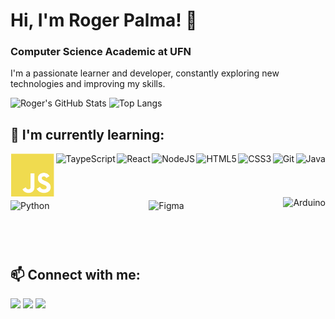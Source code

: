# Hi, I'm Roger Palma! 👋
### Computer Science Academic at UFN

I'm a passionate learner and developer, constantly exploring new technologies and improving my skills.

![Roger's GitHub Stats](https://github-profile-summary-cards.vercel.app/api/cards/profile-details?username=rogerdapalma&theme=dark)
![Top Langs](https://github-readme-stats.vercel.app/api/top-langs/?username=rogerdapalma&layout=compact&langs_count=10&theme=dark&hide_border=true)

## 🌱 I'm currently learning:

<div style="display: flex; justify-content: space-between; align-items: center; flex-wrap: wrap;">
  <img src="https://raw.githubusercontent.com/devicons/devicon/master/icons/javascript/javascript-plain.svg" height="70" alt="JavaScript">
  <img src="https://cdn.jsdelivr.net/gh/devicons/devicon@latest/icons/typescript/typescript-original.svg" height="70" alt="TaypeScript">
  <img src="https://cdn.jsdelivr.net/gh/devicons/devicon@latest/icons/react/react-original.svg" height="70" alt="React">
  <img src="https://cdn.jsdelivr.net/gh/devicons/devicon/icons/nodejs/nodejs-original-wordmark.svg" height="70" alt="NodeJS">
  <img src="https://cdn.jsdelivr.net/gh/devicons/devicon/icons/html5/html5-original-wordmark.svg" height="70" alt="HTML5">
  <img src="https://cdn.jsdelivr.net/gh/devicons/devicon/icons/css3/css3-original-wordmark.svg" height="70" alt="CSS3">
  <img src="https://cdn.jsdelivr.net/gh/devicons/devicon/icons/git/git-original-wordmark.svg" height="70" alt="Git">
  <img src="https://cdn.jsdelivr.net/gh/devicons/devicon/icons/java/java-original-wordmark.svg" height="70" alt="Java">
  <img src="https://cdn.jsdelivr.net/gh/devicons/devicon/icons/python/python-original-wordmark.svg" height="70" alt="Python">
  <img src="https://cdn.jsdelivr.net/gh/devicons/devicon/icons/figma/figma-original.svg" height="70" alt="Figma">
  <img src="https://cdn.jsdelivr.net/gh/devicons/devicon/icons/arduino/arduino-original-wordmark.svg" height="80" alt="Arduino">
</div>

## 📫 Connect with me:

<div>
  <a href="https://www.instagram.com/rogerpalma_/" target="_blank"><img src="https://img.shields.io/badge/-Instagram-%23E4405F?style=for-the-badge&logo=instagram&logoColor=white" target="_blank"></a>
  <a href="mailto:rogerdapalma@gmail.com"><img src="https://img.shields.io/badge/Gmail-D14836?style=for-the-badge&logo=gmail&logoColor=white"></a>
  <a href="https://www.linkedin.com/in/roger-palma-1b357225b/" target="_blank"><img src="https://img.shields.io/badge/-LinkedIn-%230077B5?style=for-the-badge&logo=linkedin&logoColor=white" target="_blank"></a> 
</div>

       
          
            
          
